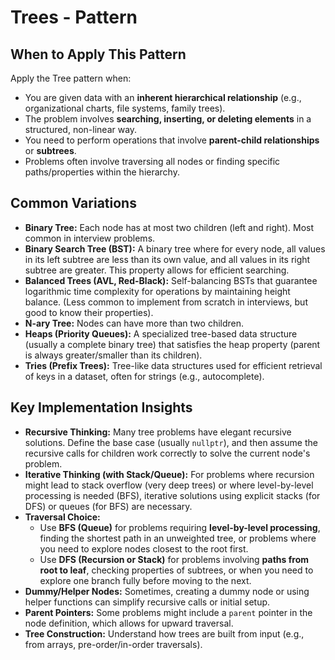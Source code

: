 # Trees - Pattern

## When to Apply This Pattern
Apply the Tree pattern when:
* You are given data with an **inherent hierarchical relationship** (e.g., organizational charts, file systems, family trees).
* The problem involves **searching, inserting, or deleting elements** in a structured, non-linear way.
* You need to perform operations that involve **parent-child relationships** or **subtrees**.
* Problems often involve traversing all nodes or finding specific paths/properties within the hierarchy.

## Common Variations
* **Binary Tree:** Each node has at most two children (left and right). Most common in interview problems.
* **Binary Search Tree (BST):** A binary tree where for every node, all values in its left subtree are less than its own value, and all values in its right subtree are greater. This property allows for efficient searching.
* **Balanced Trees (AVL, Red-Black):** Self-balancing BSTs that guarantee logarithmic time complexity for operations by maintaining height balance. (Less common to implement from scratch in interviews, but good to know their properties).
* **N-ary Tree:** Nodes can have more than two children.
* **Heaps (Priority Queues):** A specialized tree-based data structure (usually a complete binary tree) that satisfies the heap property (parent is always greater/smaller than its children).
* **Tries (Prefix Trees):** Tree-like data structures used for efficient retrieval of keys in a dataset, often for strings (e.g., autocomplete).

## Key Implementation Insights
* **Recursive Thinking:** Many tree problems have elegant recursive solutions. Define the base case (usually `nullptr`), and then assume the recursive calls for children work correctly to solve the current node's problem.
* **Iterative Thinking (with Stack/Queue):** For problems where recursion might lead to stack overflow (very deep trees) or where level-by-level processing is needed (BFS), iterative solutions using explicit stacks (for DFS) or queues (for BFS) are necessary.
* **Traversal Choice:**
    * Use **BFS (Queue)** for problems requiring **level-by-level processing**, finding the shortest path in an unweighted tree, or problems where you need to explore nodes closest to the root first.
    * Use **DFS (Recursion or Stack)** for problems involving **paths from root to leaf**, checking properties of subtrees, or when you need to explore one branch fully before moving to the next.
* **Dummy/Helper Nodes:** Sometimes, creating a dummy node or using helper functions can simplify recursive calls or initial setup.
* **Parent Pointers:** Some problems might include a `parent` pointer in the node definition, which allows for upward traversal.
* **Tree Construction:** Understand how trees are built from input (e.g., from arrays, pre-order/in-order traversals).
